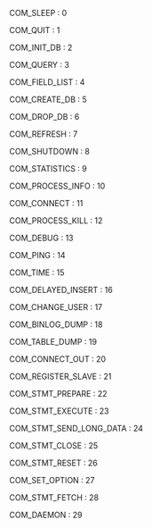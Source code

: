 COM_SLEEP : 0

COM_QUIT : 1

COM_INIT_DB : 2

COM_QUERY : 3

COM_FIELD_LIST : 4

COM_CREATE_DB : 5

COM_DROP_DB : 6

COM_REFRESH : 7

COM_SHUTDOWN : 8

COM_STATISTICS : 9

COM_PROCESS_INFO : 10

COM_CONNECT : 11

COM_PROCESS_KILL : 12

COM_DEBUG : 13

COM_PING : 14

COM_TIME : 15

COM_DELAYED_INSERT : 16

COM_CHANGE_USER : 17

COM_BINLOG_DUMP : 18

COM_TABLE_DUMP : 19

COM_CONNECT_OUT : 20

COM_REGISTER_SLAVE : 21

COM_STMT_PREPARE : 22

COM_STMT_EXECUTE : 23

COM_STMT_SEND_LONG_DATA : 24

COM_STMT_CLOSE : 25

COM_STMT_RESET : 26

COM_SET_OPTION : 27

COM_STMT_FETCH : 28

COM_DAEMON : 29